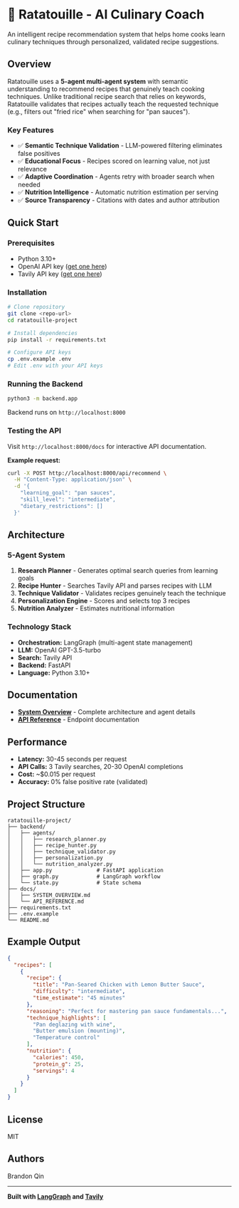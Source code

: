 # 🐀 Ratatouille - AI Culinary Coach

An intelligent recipe recommendation system that helps home cooks learn culinary techniques through personalized, validated recipe suggestions.

## Overview

Ratatouille uses a **5-agent multi-agent system** with semantic understanding to recommend recipes that genuinely teach cooking techniques. Unlike traditional recipe search that relies on keywords, Ratatouille validates that recipes actually teach the requested technique (e.g., filters out "fried rice" when searching for "pan sauces").

### Key Features

- ✅ **Semantic Technique Validation** - LLM-powered filtering eliminates false positives
- ✅ **Educational Focus** - Recipes scored on learning value, not just relevance
- ✅ **Adaptive Coordination** - Agents retry with broader search when needed
- ✅ **Nutrition Intelligence** - Automatic nutrition estimation per serving
- ✅ **Source Transparency** - Citations with dates and author attribution

## Quick Start

### Prerequisites

- Python 3.10+
- OpenAI API key ([get one here](https://platform.openai.com/api-keys))
- Tavily API key ([get one here](https://tavily.com))

### Installation

```bash
# Clone repository
git clone <repo-url>
cd ratatouille-project

# Install dependencies
pip install -r requirements.txt

# Configure API keys
cp .env.example .env
# Edit .env with your API keys
```

### Running the Backend

```bash
python3 -m backend.app
```

Backend runs on `http://localhost:8000`

### Testing the API

Visit `http://localhost:8000/docs` for interactive API documentation.

**Example request:**
```bash
curl -X POST http://localhost:8000/api/recommend \
  -H "Content-Type: application/json" \
  -d '{
    "learning_goal": "pan sauces",
    "skill_level": "intermediate",
    "dietary_restrictions": []
  }'
```

## Architecture

### 5-Agent System

1. **Research Planner** - Generates optimal search queries from learning goals
2. **Recipe Hunter** - Searches Tavily API and parses recipes with LLM
3. **Technique Validator** - Validates recipes genuinely teach the technique
4. **Personalization Engine** - Scores and selects top 3 recipes
5. **Nutrition Analyzer** - Estimates nutritional information

### Technology Stack

- **Orchestration:** LangGraph (multi-agent state management)
- **LLM:** OpenAI GPT-3.5-turbo
- **Search:** Tavily API
- **Backend:** FastAPI
- **Language:** Python 3.10+

## Documentation

- **[System Overview](docs/SYSTEM_OVERVIEW.md)** - Complete architecture and agent details
- **[API Reference](docs/API_REFERENCE.md)** - Endpoint documentation

## Performance

- **Latency:** 30-45 seconds per request
- **API Calls:** 3 Tavily searches, 20-30 OpenAI completions
- **Cost:** ~$0.015 per request
- **Accuracy:** 0% false positive rate (validated)

## Project Structure

```
ratatouille-project/
├── backend/
│   ├── agents/
│   │   ├── research_planner.py
│   │   ├── recipe_hunter.py
│   │   ├── technique_validator.py
│   │   ├── personalization.py
│   │   └── nutrition_analyzer.py
│   ├── app.py              # FastAPI application
│   ├── graph.py            # LangGraph workflow
│   └── state.py            # State schema
├── docs/
│   ├── SYSTEM_OVERVIEW.md
│   └── API_REFERENCE.md
├── requirements.txt
├── .env.example
└── README.md
```

## Example Output

```json
{
  "recipes": [
    {
      "recipe": {
        "title": "Pan-Seared Chicken with Lemon Butter Sauce",
        "difficulty": "intermediate",
        "time_estimate": "45 minutes"
      },
      "reasoning": "Perfect for mastering pan sauce fundamentals...",
      "technique_highlights": [
        "Pan deglazing with wine",
        "Butter emulsion (mounting)",
        "Temperature control"
      ],
      "nutrition": {
        "calories": 450,
        "protein_g": 25,
        "servings": 4
      }
    }
  ]
}
```

## License

MIT

## Authors

Brandon Qin

---

**Built with [LangGraph](https://github.com/langchain-ai/langgraph) and [Tavily](https://tavily.com)**
